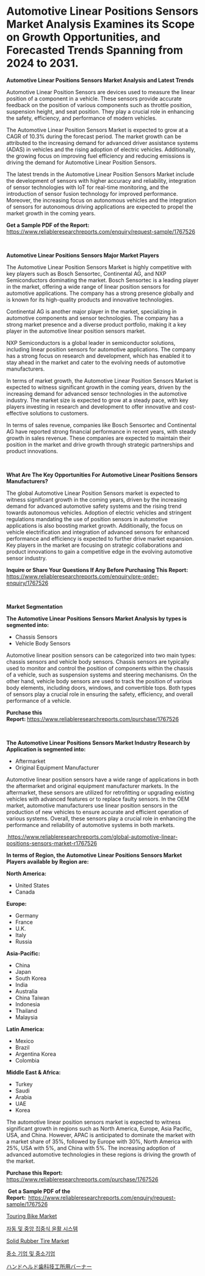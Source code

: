 <p><h1>Automotive Linear Positions Sensors Market Analysis Examines its Scope on Growth Opportunities, and Forecasted Trends Spanning from 2024 to 2031.</h1></p><p><strong>Automotive Linear Positions Sensors Market Analysis and Latest Trends</strong></p>
<p><p>Automotive Linear Position Sensors are devices used to measure the linear position of a component in a vehicle. These sensors provide accurate feedback on the position of various components such as throttle position, suspension height, and seat position. They play a crucial role in enhancing the safety, efficiency, and performance of modern vehicles.</p><p>The Automotive Linear Position Sensors Market is expected to grow at a CAGR of 10.3% during the forecast period. The market growth can be attributed to the increasing demand for advanced driver assistance systems (ADAS) in vehicles and the rising adoption of electric vehicles. Additionally, the growing focus on improving fuel efficiency and reducing emissions is driving the demand for Automotive Linear Position Sensors.</p><p>The latest trends in the Automotive Linear Position Sensors Market include the development of sensors with higher accuracy and reliability, integration of sensor technologies with IoT for real-time monitoring, and the introduction of sensor fusion technology for improved performance. Moreover, the increasing focus on autonomous vehicles and the integration of sensors for autonomous driving applications are expected to propel the market growth in the coming years.</p></p>
<p><strong>Get a Sample PDF of the Report:&nbsp;</strong> <a href="https://www.reliableresearchreports.com/enquiry/request-sample/1767526">https://www.reliableresearchreports.com/enquiry/request-sample/1767526</a></p>
<p>&nbsp;</p>
<p><strong>Automotive Linear Positions Sensors Major Market Players</strong></p>
<p><p>The Automotive Linear Position Sensors Market is highly competitive with key players such as Bosch Sensortec, Continental AG, and NXP Semiconductors dominating the market. Bosch Sensortec is a leading player in the market, offering a wide range of linear position sensors for automotive applications. The company has a strong presence globally and is known for its high-quality products and innovative technologies.</p><p>Continental AG is another major player in the market, specializing in automotive components and sensor technologies. The company has a strong market presence and a diverse product portfolio, making it a key player in the automotive linear position sensors market.</p><p>NXP Semiconductors is a global leader in semiconductor solutions, including linear position sensors for automotive applications. The company has a strong focus on research and development, which has enabled it to stay ahead in the market and cater to the evolving needs of automotive manufacturers.</p><p>In terms of market growth, the Automotive Linear Position Sensors Market is expected to witness significant growth in the coming years, driven by the increasing demand for advanced sensor technologies in the automotive industry. The market size is expected to grow at a steady pace, with key players investing in research and development to offer innovative and cost-effective solutions to customers.</p><p>In terms of sales revenue, companies like Bosch Sensortec and Continental AG have reported strong financial performance in recent years, with steady growth in sales revenue. These companies are expected to maintain their position in the market and drive growth through strategic partnerships and product innovations.</p></p>
<p>&nbsp;</p>
<p><strong>What Are The Key Opportunities For Automotive Linear Positions Sensors Manufacturers?</strong></p>
<p><p>The global Automotive Linear Position Sensors market is expected to witness significant growth in the coming years, driven by the increasing demand for advanced automotive safety systems and the rising trend towards autonomous vehicles. Adoption of electric vehicles and stringent regulations mandating the use of position sensors in automotive applications is also boosting market growth. Additionally, the focus on vehicle electrification and integration of advanced sensors for enhanced performance and efficiency is expected to further drive market expansion. Key players in the market are focusing on strategic collaborations and product innovations to gain a competitive edge in the evolving automotive sensor industry.</p></p>
<p><strong>Inquire or Share Your Questions If Any Before Purchasing This Report:</strong> <a href="https://www.reliableresearchreports.com/enquiry/pre-order-enquiry/1767526">https://www.reliableresearchreports.com/enquiry/pre-order-enquiry/1767526</a></p>
<p>&nbsp;</p>
<p><strong>Market Segmentation</strong></p>
<p><strong>The Automotive Linear Positions Sensors Market Analysis by types is segmented into:</strong></p>
<p><ul><li>Chassis Sensors</li><li>Vehicle Body Sensors</li></ul></p>
<p><p>Automotive linear position sensors can be categorized into two main types: chassis sensors and vehicle body sensors. Chassis sensors are typically used to monitor and control the position of components within the chassis of a vehicle, such as suspension systems and steering mechanisms. On the other hand, vehicle body sensors are used to track the position of various body elements, including doors, windows, and convertible tops. Both types of sensors play a crucial role in ensuring the safety, efficiency, and overall performance of a vehicle.</p></p>
<p><strong>Purchase this Report:&nbsp;</strong><a href="https://www.reliableresearchreports.com/purchase/1767526">https://www.reliableresearchreports.com/purchase/1767526</a></p>
<p>&nbsp;</p>
<p><strong>The Automotive Linear Positions Sensors Market Industry Research by Application is segmented into:</strong></p>
<p><ul><li>Aftermarket</li><li>Original Equipment Manufacturer</li></ul></p>
<p><p>Automotive linear position sensors have a wide range of applications in both the aftermarket and original equipment manufacturer markets. In the aftermarket, these sensors are utilized for retrofitting or upgrading existing vehicles with advanced features or to replace faulty sensors. In the OEM market, automotive manufacturers use linear position sensors in the production of new vehicles to ensure accurate and efficient operation of various systems. Overall, these sensors play a crucial role in enhancing the performance and reliability of automotive systems in both markets.</p></p>
<p><a href="https://www.reliableresearchreports.com/global-automotive-linear-positions-sensors-market-r1767526">&nbsp;https://www.reliableresearchreports.com/global-automotive-linear-positions-sensors-market-r1767526</a></p>
<p><strong>In terms of Region, the Automotive Linear Positions Sensors Market Players available by Region are:</strong></p>
<p>
    <p> <strong> North America: </strong>
        <ul>
            <li>United States</li>
            <li>Canada</li>
        </ul>
        </p> 
    <p> <strong> Europe: </strong>
        <ul>
            <li>Germany</li>
            <li>France</li>
            <li>U.K.</li>
            <li>Italy</li>
            <li>Russia</li>
        </ul>
        </p> 
    <p> <strong> Asia-Pacific: </strong>
        <ul>
            <li>China</li>
            <li>Japan</li>
            <li>South Korea</li>
            <li>India</li>
            <li>Australia</li>
            <li>China Taiwan</li>
            <li>Indonesia</li>
            <li>Thailand</li>
            <li>Malaysia</li>
        </ul>
        </p> 
    <p> <strong> Latin America: </strong>
        <ul>
            <li>Mexico</li>
            <li>Brazil</li>
            <li>Argentina Korea</li>
            <li>Colombia</li>
        </ul>
        </p> 
    <p> <strong> Middle East & Africa: </strong>
        <ul>
            <li>Turkey</li>
            <li>Saudi</li>
            <li>Arabia</li>
            <li>UAE</li>
            <li>Korea</li>
        </ul>
    </p>
    </p>
<p><p>The automotive linear position sensors market is expected to witness significant growth in regions such as North America, Europe, Asia Pacific, USA, and China. However, APAC is anticipated to dominate the market with a market share of 35%, followed by Europe with 30%, North America with 25%, USA with 5%, and China with 5%. The increasing adoption of advanced automotive technologies in these regions is driving the growth of the market.</p></p>
<p><strong>Purchase this Report: </strong><a href="https://www.reliableresearchreports.com/purchase/1767526">https://www.reliableresearchreports.com/purchase/1767526</a></p>
<p>&nbsp;<strong>Get a Sample PDF of the Report:&nbsp;&nbsp;</strong><a href="https://www.reliableresearchreports.com/enquiry/request-sample/1767526">https://www.reliableresearchreports.com/enquiry/request-sample/1767526</a></p>
<p><strong></strong></p>
<p><p><a href="https://github.com/Krdamani25/Market-Research-Report-List-1/blob/main/touring-bike-market.md">Touring Bike Market</a></p><p><a href="https://github.com/rahat-gis/Market-Research-Report-List-1/blob/main/8384541114893.md">자동 및 중앙 집중식 윤활 시스템</a></p><p><a href="https://github.com/lbird53714/Market-Research-Report-List-5/blob/main/solid-rubber-tire-market.md">Solid Rubber Tire Market</a></p><p><a href="https://github.com/Edwards13Jessica/Market-Research-Report-List-1/blob/main/1724761114892.md">중소 기업 및 중소기업</a></p><p><a href="https://github.com/Andrewones2023/Market-Research-Report-List-1/blob/main/3153504127821.md">ハンドヘルド歯科技工所用バーナー</a></p></p>
